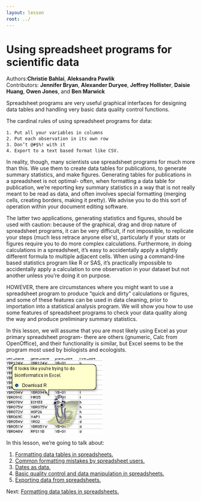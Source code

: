```yaml
---
layout: lesson
root: ../
---
```


# Using spreadsheet programs for scientific data #

Authors:**Christie Bahlai**, **Aleksandra Pawlik**<br>
Contributors: **Jennifer Bryan**, **Alexander Duryee**, **Jeffrey Hollister**, **Daisie Huang**, **Owen Jones**, and
**Ben Marwick**

Spreadsheet programs are very useful graphical interfaces for designing data tables and handling very basic data quality control functions. 

The cardinal rules of using spreadsheet programs for data:

	1. Put all your variables in columns
	2. Put each observation in its own row
	3. Don’t @#$%! with it
	4. Export to a text based format like CSV.

In reality, though, many scientists use spreadsheet programs for much more than this. We use them to create data tables for publications, to generate summary statistics, and make figures. 
Generating tables for publications in a spreadsheet is not optimal- often, when formatting a data table for publication, we’re reporting key summary statistics in a way that is not really meant to be read as data, and often involves special formatting (merging cells, creating borders, making it pretty). We advise you to do this sort of operation within your document editing software.

The latter two applications,  generating statistics and figures,  should be used with caution: because of the graphical, drag and drop nature of spreadsheet programs, it can be very difficult, if not impossible, to replicate your steps (much less retrace anyone else's), particularly if your stats or figures require you to do more complex calculations. Furthermore, in doing calculations in a spreadsheet, it’s easy to accidentally apply a slightly different formula to multiple adjacent cells. When using a command-line based statistics program like R or SAS, it’s practically impossible to accidentally apply a calculation to one observation in your dataset but not another unless you’re doing it on purpose. 

HOWEVER, there are circumstances where you might want to use a spreadsheet program to produce “quick and dirty” calculations or figures, and some of these features can be used in data cleaning, prior to importation into a statistical analysis program. We will show you how to use some features of spreadsheet programs to check your data quality along the way and produce preliminary summary statistics.

In this lesson, we will assume that you are most likely using Excel as your primary spreadsheet program- there are others (gnumeric, Calc from OpenOffice), and their functionality is similar, but Excel seems to be the program most used by biologists and ecologists.

![Helpful clippy - img by @tim_yates](../images/1_helpful_clippy.jpg)

In this lesson, we’re going to talk about:

1. [Formatting data tables in spreadsheets.](01-format-data.md)
2. [Common formatting mistakes by spreadsheet users.](02-common-mistakes.md)
3. [Dates as data.](03-dates-as-data.md)
4. [Basic quality control and data manipulation in spreadsheets.](04-quality-control.md)
5. [Exporting data from spreadsheets.](05-exporting-data.md)

Next: [Formatting data tables in spreadsheets.](01-format-data.md)

